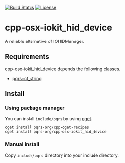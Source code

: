 [![Build Status](https://travis-ci.org/pqrs-org/cpp-osx-iokit_hid_device.svg?branch=master)](https://travis-ci.org/pqrs-org/cpp-osx-iokit_hid_device)
[![License](https://img.shields.io/badge/license-Boost%20Software%20License-blue.svg)](https://github.com/pqrs-org/cpp-osx-iokit_hid_device/blob/master/LICENSE.md)

# cpp-osx-iokit_hid_device

A reliable alternative of IOHIDManager.

## Requirements

cpp-osx-iokit_hid_device depends the following classes.

- [pqrs::cf_string](https://github.com/pqrs-org/cpp-cf_number)

## Install

### Using package manager

You can install `include/pqrs` by using [cget](https://github.com/pfultz2/cget).

```shell
cget install pqrs-org/cpp-cget-recipes
cget install pqrs-org/cpp-osx-iokit_hid_device
```

### Manual install

Copy `include/pqrs` directory into your include directory.
